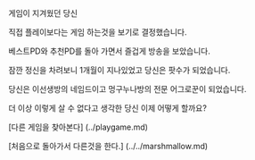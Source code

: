 ﻿게임이 지겨웠던 당신

직접 플레이보다는 게임 하는것을 보기로 결정했습니다.

베스트PD와 추천PD를 돌아 가면서 즐겁게 방송을 보았습니다.

잠깐 정신을 차려보니 1개월이 지나있었고 당신은 팟수가 되었습니다.

당신은 이선생방의 네임드이고 멍구누나방의 전문 어그로꾼이 되었습니다.

더 이상 이렇게 살 수 없다고 생각한 당신 이제 어떻게 할까요?

[다른 게임을 찾아본다] (../playgame.md)

[처음으로 돌아가서 다른것을 한다.] (../../marshmallow.md)